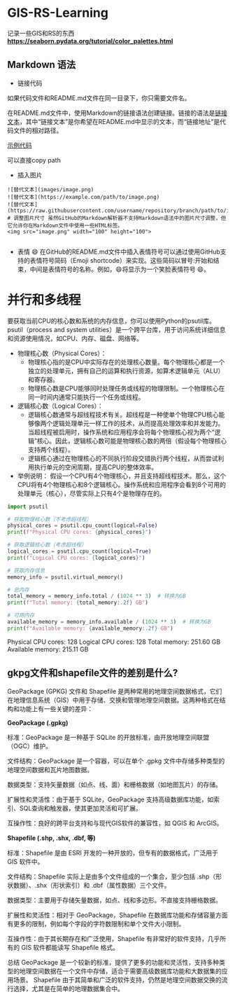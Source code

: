 # GIS-RS-Learning
记录一些GIS和RS的东西
**https://seaborn.pydata.org/tutorial/color_palettes.html**
## Markdown 语法

- 链接代码

如果代码文件和README.md文件在同一目录下，你只需要文件名。

在README.md文件中，使用Markdown的链接语法创建链接。链接的语法是[链接文本](链接地址)，其中“链接文本”是你希望在README.md中显示的文本，而“链接地址”是代码文件的相对路径。

[示例代码](src/example.py)

可以直接copy path

- 插入图片
```
![替代文本](images/image.png)
![替代文本](https://example.com/path/to/image.png)
![替代文本](https://raw.githubusercontent.com/username/repository/branch/path/to/image.png)
# 调整图片尺寸 虽然GitHub的Markdown解析器不支持Markdown语法中的图片尺寸调整，但它允许你在Markdown文件中使用一些HTML标签。
<img src="image.png" width="100" height="100">


```
- 表情 :smile:
在GitHub的README.md文件中插入表情符号可以通过使用GitHub支持的表情符号简码（Emoji shortcode）来实现。这些简码以冒号:开始和结束，中间是表情符号的名称。例如，:smile:将显示为一个笑脸表情符号 😄。
# 并行和多线程
要获取当前CPU的核心数和系统的内存信息，你可以使用Python的psutil库。psutil（process and system utilities）是一个跨平台库，用于访问系统详细信息和资源使用情况，如CPU、内存、磁盘、网络等。
- 物理核心数（Physical Cores）：
  - 物理核心指的是CPU中实际存在的处理核心数量。每个物理核心都是一个独立的处理单元，拥有自己的运算和执行资源，如算术逻辑单元（ALU）和寄存器。
  - 物理核心数是CPU能够同时处理任务或线程的物理限制。一个物理核心在同一时间内通常只能执行一个任务或线程。
- 逻辑核心数（Logical Cores）：
  - 逻辑核心数通常与超线程技术有关。超线程是一种使单个物理CPU核心能够像两个逻辑处理单元一样工作的技术，从而提高处理效率和并发能力。
当超线程被启用时，操作系统和应用程序会将每个物理核心视为两个“逻辑”核心。因此，逻辑核心数可能是物理核心数的两倍（假设每个物理核心支持两个线程）。
  - 逻辑核心通过在物理核心的不同执行阶段交错执行两个线程，从而尝试利用执行单元的空闲周期，提高CPU的整体效率。
- 举例说明：
假设一个CPU有4个物理核心，并且支持超线程技术。那么，这个CPU将有4个物理核心和8个逻辑核心。操作系统和应用程序会看到8个可用的处理单元（核心），尽管实际上只有4个是物理存在的。
```python
import psutil

# 获取物理核心数（不考虑超线程）
physical_cores = psutil.cpu_count(logical=False)
print(f"Physical CPU cores: {physical_cores}")

# 获取逻辑核心数（考虑超线程）
logical_cores = psutil.cpu_count(logical=True)
print(f"Logical CPU cores: {logical_cores}")

# 获取内存信息
memory_info = psutil.virtual_memory()

# 总内存
total_memory = memory_info.total / (1024 ** 3)  # 转换为GB
print(f"Total memory: {total_memory:.2f} GB")

# 可用内存
available_memory = memory_info.available / (1024 ** 3)  # 转换为GB
print(f"Available memory: {available_memory:.2f} GB")


```
Physical CPU cores: 128
Logical CPU cores: 128
Total memory: 251.60 GB
Available memory: 215.11 GB
## gkpg文件和shapefile文件的差别是什么?
GeoPackage (GPKG) 文件和 Shapefile 是两种常用的地理空间数据格式，它们在地理信息系统（GIS）中用于存储、交换和管理地理空间数据。这两种格式在结构和功能上有一些关键的差异：

**GeoPackage (.gpkg)**

标准：GeoPackage 是一种基于 SQLite 的开放标准，由开放地理空间联盟（OGC）维护。

文件结构：GeoPackage 是一个容器，可以在单个 .gpkg 文件中存储多种类型的地理空间数据和瓦片地图数据。

数据类型：支持矢量数据（如点、线、面）和栅格数据（如地图瓦片）的存储。

扩展性和灵活性：由于基于 SQLite，GeoPackage 支持高级数据库功能，如索引、SQL查询和触发器，使其更加灵活和可扩展。

互操作性：良好的跨平台支持和与现代GIS软件的兼容性，如 QGIS 和 ArcGIS。

**Shapefile (.shp, .shx, .dbf, 等)**

标准：Shapefile 是由 ESRI 开发的一种开放的，但专有的数据格式，广泛用于 GIS 软件中。

文件结构：Shapefile 实际上是由多个文件组成的一个集合，至少包括 .shp（形状数据）、.shx（形状索引）和 .dbf（属性数据）三个文件。

数据类型：主要用于存储矢量数据，如点、线和多边形。不直接支持栅格数据。

扩展性和灵活性：相对于 GeoPackage，Shapefile 在数据库功能和存储容量方面有更多的限制，例如每个字段的字符数限制和单个文件大小限制。

互操作性：由于其长期存在和广泛使用，Shapefile 有非常好的软件支持，几乎所有的 GIS 软件都能读写 Shapefile 格式。

总结
GeoPackage 是一个较新的标准，提供了更多的功能和灵活性，支持多种类型的地理空间数据在一个文件中存储，适合于需要高级数据库功能和大数据集的应用场景。
Shapefile 由于其简单和广泛的软件支持，仍然是地理空间数据交换的流行选择，尤其是在简单的地理数据集合中。
